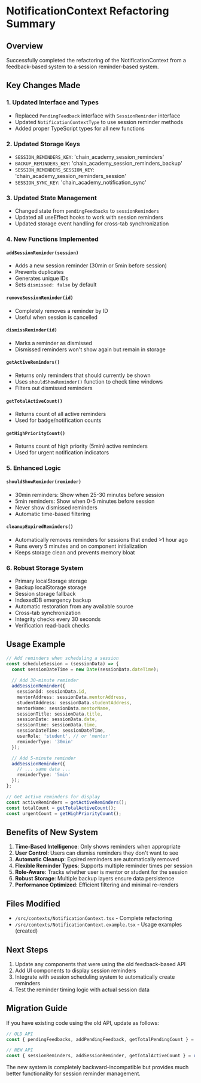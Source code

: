 # NotificationContext Refactoring Summary

## Overview
Successfully completed the refactoring of the NotificationContext from a feedback-based system to a session reminder-based system.

## Key Changes Made

### 1. Updated Interface and Types
- Replaced `PendingFeedback` interface with `SessionReminder` interface
- Updated `NotificationContextType` to use session reminder methods
- Added proper TypeScript types for all new functions

### 2. Updated Storage Keys
- `SESSION_REMINDERS_KEY`: 'chain_academy_session_reminders'
- `BACKUP_REMINDERS_KEY`: 'chain_academy_session_reminders_backup'
- `SESSION_REMINDERS_SESSION_KEY`: 'chain_academy_session_reminders_session'
- `SESSION_SYNC_KEY`: 'chain_academy_notification_sync'

### 3. Updated State Management
- Changed state from `pendingFeedbacks` to `sessionReminders`
- Updated all useEffect hooks to work with session reminders
- Updated storage event handling for cross-tab synchronization

### 4. New Functions Implemented

#### `addSessionReminder(session)`
- Adds a new session reminder (30min or 5min before session)
- Prevents duplicates
- Generates unique IDs
- Sets `dismissed: false` by default

#### `removeSessionReminder(id)`
- Completely removes a reminder by ID
- Useful when session is cancelled

#### `dismissReminder(id)`
- Marks a reminder as dismissed
- Dismissed reminders won't show again but remain in storage

#### `getActiveReminders()`
- Returns only reminders that should currently be shown
- Uses `shouldShowReminder()` function to check time windows
- Filters out dismissed reminders

#### `getTotalActiveCount()`
- Returns count of all active reminders
- Used for badge/notification counts

#### `getHighPriorityCount()`
- Returns count of high priority (5min) active reminders
- Used for urgent notification indicators

### 5. Enhanced Logic

#### `shouldShowReminder(reminder)`
- 30min reminders: Show when 25-30 minutes before session
- 5min reminders: Show when 0-5 minutes before session
- Never show dismissed reminders
- Automatic time-based filtering

#### `cleanupExpiredReminders()`
- Automatically removes reminders for sessions that ended >1 hour ago
- Runs every 5 minutes and on component initialization
- Keeps storage clean and prevents memory bloat

### 6. Robust Storage System
- Primary localStorage storage
- Backup localStorage storage
- Session storage fallback
- IndexedDB emergency backup
- Automatic restoration from any available source
- Cross-tab synchronization
- Integrity checks every 30 seconds
- Verification read-back checks

## Usage Example

```typescript
// Add reminders when scheduling a session
const scheduleSession = (sessionData) => {
  const sessionDateTime = new Date(sessionData.dateTime);
  
  // Add 30-minute reminder
  addSessionReminder({
    sessionId: sessionData.id,
    mentorAddress: sessionData.mentorAddress,
    studentAddress: sessionData.studentAddress,
    mentorName: sessionData.mentorName,
    sessionTitle: sessionData.title,
    sessionDate: sessionData.date,
    sessionTime: sessionData.time,
    sessionDateTime: sessionDateTime,
    userRole: 'student', // or 'mentor'
    reminderType: '30min'
  });

  // Add 5-minute reminder
  addSessionReminder({
    // ... same data ...
    reminderType: '5min'
  });
};

// Get active reminders for display
const activeReminders = getActiveReminders();
const totalCount = getTotalActiveCount();
const urgentCount = getHighPriorityCount();
```

## Benefits of New System

1. **Time-Based Intelligence**: Only shows reminders when appropriate
2. **User Control**: Users can dismiss reminders they don't want to see
3. **Automatic Cleanup**: Expired reminders are automatically removed
4. **Flexible Reminder Types**: Supports multiple reminder times per session
5. **Role-Aware**: Tracks whether user is mentor or student for the session
6. **Robust Storage**: Multiple backup layers ensure data persistence
7. **Performance Optimized**: Efficient filtering and minimal re-renders

## Files Modified

- `/src/contexts/NotificationContext.tsx` - Complete refactoring
- `/src/contexts/NotificationContext.example.tsx` - Usage examples (created)

## Next Steps

1. Update any components that were using the old feedback-based API
2. Add UI components to display session reminders
3. Integrate with session scheduling system to automatically create reminders
4. Test the reminder timing logic with actual session data

## Migration Guide

If you have existing code using the old API, update as follows:

```typescript
// OLD API
const { pendingFeedbacks, addPendingFeedback, getTotalPendingCount } = useNotifications();

// NEW API
const { sessionReminders, addSessionReminder, getTotalActiveCount } = useNotifications();
```

The new system is completely backward-incompatible but provides much better functionality for session reminder management.